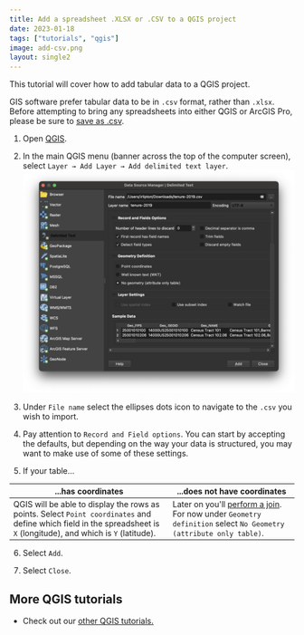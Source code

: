 ```yaml
---
title: Add a spreadsheet .XLSX or .CSV to a QGIS project
date: 2023-01-18
tags: ["tutorials", "qgis"]
image: add-csv.png
layout: single2
---
```


This tutorial will cover how to add tabular data to a QGIS project.

<div class="alert-warning">GIS software prefer tabular data to be in <code>.csv</code> format, rather than <code>.xlsx</code>. Before attempting to bring any spreadsheets into either QGIS or ArcGIS Pro, please be sure to <a href="https://support.microsoft.com/en-us/office/save-a-workbook-to-text-format-txt-or-csv-3e9a9d6c-70da-4255-aa28-fcacf1f081e6">save as .csv</a>.</div>

1. Open [QGIS](https://mapping.share.library.harvard.edu/tutorials/census-data-primer/download-software/).

2. In the main QGIS menu (banner across the top of the computer screen), select `Layer → Add Layer → Add delimited text layer`.
![Screenshot of the add delimited text wizard in QGIS](media/1.png)

3. Under `File name` select the ellipses dots icon to navigate to the `.csv` you wish to import.

4. Pay attention to `Record and Field options`. You can start by accepting the defaults, but depending on the way your data is structured, you may want to make use of some of these settings.

5. If your table...

| ...has coordinates | ...does not have coordinates |
| --- | --- |
| QGIS will be able to display the rows as points. Select `Point coordinates` and define which field in the spreadsheet is `X` (longitude), and which is `Y` (latitude).| Later on you'll [perform a join](/tutorials/census-data-primer/perform-a-table-join/). For now under `Geometry definition` select `No Geometry (attribute only table)`. |


6. Select `Add`.

7. Select `Close`.

<div class="alert-success">
  <h2>More QGIS tutorials</h2>
  <ul><li>
  <p>Check out our <a target="_blank" href="/tags/qgis/"> other QGIS tutorials.</a></p>
  </ul>
</div>